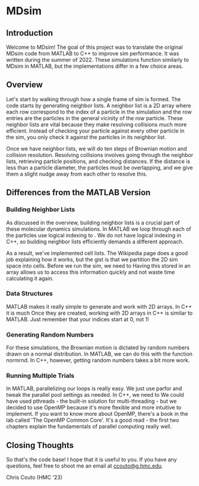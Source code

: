 # MDsim

## Introduction

Welcome to MDsim! The goal of this project was to translate the original MDsim code from MATLAB to C++ to improve sim performance. It was written during the summer of 2022. These simulations function similarly to MDsim in MATLAB, but the implementations differ in a few choice areas.

## Overview

Let's start by walking through how a single frame of sim is formed. The code starts by generating neighbor lists. A neighbor list is a 2D array where each row correspond to the index of a particle in the simulation and the row entries are the particles in the general vicinity of the row particle. These neighbor lists are vital because they make resolving collisions much more efficient. Instead of checking your particle against every other particle in the sim, you only check it against the particles in its neighbor list.

Once we have neighbor lists, we will do ten steps of Brownian motion and collision resolution. Resolving collisions involves going through the neighbor lists, retrieving particle positions, and checking distances. If the distance is less than a particle diameter, the particles must be overlapping, and we give them a slight nudge away from each other to resolve this.

## Differences from the MATLAB Version

### Building Neighbor Lists

As discussed in the overview, building neighbor lists is a crucial part of these molecular dynamics simulations. In MATLAB we loop through each of the particles use logical indexing to . We do not have logical indexing in C++, so building neighbor lists efficiently demands a different approach. 

As a result, we've implemented cell lists. The Wikipedia page does a good job explaining how it works, but the gist is that we partition the 2D sim space into cells. Before we run the sim, we need to Having this stored in an array allows us to access this information quickly and not waste time calculating it again. 

### Data Structures

MATLAB makes it really simple to generate and work with 2D arrays. In C++ it is much Once they are created, working with 2D arrays in C++ is similar to MATLAB. Just remember that your indices start at 0, not 1!

### Generating Random Numbers
For these simulations, the Brownian motion is dictated by random numbers drawn on a normal distribution. In MATLAB, we can do this with the function normrnd. In C++, however, getting random numbers takes a bit more work.


### Running Multiple Trials

In MATLAB, parallelizing our loops is really easy. We just use parfor and tweak the parallel pool settings as needed. In C++, we need to We could have used pthreads - the built-in solution for multi-threading - but we decided to use OpenMP because it's more flexible and more intuitive to implement. If you want to know more about OpenMP, there's a book in the lab called 'The OpenMP Common Core'. It's a good read - the first two chapters explain the fundamentals of parallel computing really well.

## Closing Thoughts

So that's the code base! I hope that it is useful to you. If you have any questions, feel free to shoot me an email at ccouto@g.hmc.edu. 

Chris Couto (HMC '23)
